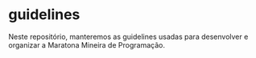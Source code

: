 # guidelines
Neste repositório, manteremos as guidelines usadas para desenvolver e organizar a Maratona Mineira de Programação.

